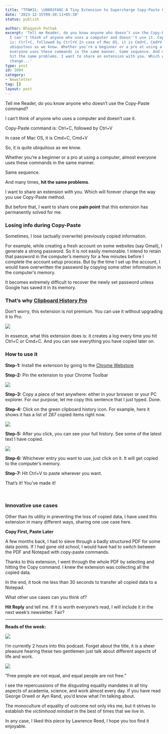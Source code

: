 ```yaml
---
title: "TFN#31: \U0001FA9C A Tiny Extension to Supercharge Copy-Paste Command"
date: '2023-12-15T09:30:11+05:30'
status: publish

author: Bhagyesh Pathak
excerpt: 'Tell me Reader, do you know anyone who doesn’t use the Copy-Paste command?
  I can''t think of anyone who uses a computer and doesn''t use it. Copy-Paste command
  is: Ctrl+C, followed by Ctrl+V In case of Mac OS, it is Cmd+C, Cmd+V So, it is quite
  ubiquitous as we know. Whether you’re a beginner or a pro at using a computer, almost
  everyone uses these commands in the same manner. Same sequence. And many times,
  hit the same problems. I want to share an extension with you. Which will forever
  change...'
type: post
id: 2004
category:
- Newsletter
tag: []
layout: post
---
```


Tell me Reader, do you know anyone who doesn’t use the Copy-Paste command?

I can’t think of anyone who uses a computer and doesn’t use it.

Copy-Paste command is: Ctrl+C, followed by Ctrl+V

In case of Mac OS, it is Cmd+C, Cmd+V

So, it is quite ubiquitous as we know.

Whether you’re a beginner or a pro at using a computer, almost everyone uses these commands in the same manner.

Same sequence.

And many times, **hit the same problems**.

I want to share an extension with you. Which will forever change the way you use Copy-Paste method.

But before that, I want to share one **pain point** that this extension has permanently solved for me.

### Losing info during Copy-Paste

Sometimes, I lose (actually overwrite) previously copied information.

For example, while creating a fresh account on some websites (say Gmail), I generate a strong password. So it is not easily memorable. I intend to retain that password in the computer’s memory for a few minutes before I complete the account setup process. But by the time I set up the account, I would have overwritten the password by copying some other information in the computer’s memory.

It becomes extremely difficult to recover the newly set password unless Google has saved it in its memory.

### That’s why [Clipboard History Pro](https://chromewebstore.google.com/detail/clipboard-history-pro-bes/ajiejmhbejpdgkkigpddefnjmgcbkenk)​

Don’t worry, this extension is not premium. You can use it without upgrading it to Pro.

![](https://embed.filekitcdn.com/e/tkwVjiL2WnM6sb9P2ZThes/4pe1PU7hXC6oQGhXGdJrHD)

In essence, what this extension does is: it creates a log every time you hit Ctrl+C or Cmd+C. And you can see everything you have copied later on.

### How to use it

**Step-1:** Install the extension by going to the [Chrome Webstore](https://chromewebstore.google.com/detail/clipboard-history-pro-bes/ajiejmhbejpdgkkigpddefnjmgcbkenk)​

**Step-2:** Pin the extension to your Chrome Toolbar

![](https://embed.filekitcdn.com/e/tkwVjiL2WnM6sb9P2ZThes/dtJu7A9u4wLbm7G2oKV8f4)

**Step-3:** Copy a piece of text anywhere: either in your browser or your PC explorer. For our purpose, let me copy this sentence that I just typed. Done.

**Step-4:** Click on the green clipboard history icon. For example, here it shows it has a list of 287 copied items right now.

![](https://embed.filekitcdn.com/e/tkwVjiL2WnM6sb9P2ZThes/a1jbnGp5P5iXUgDmt6cf5Z)

**Step-5:** After you click, you can see your full history. See some of the latest text I have copied.

![](https://embed.filekitcdn.com/e/tkwVjiL2WnM6sb9P2ZThes/iU1Nk2EKhStb14QoB5AzZd)

**Step-6:** Whichever entry you want to use, just click on it. It will get copied to the computer’s memory.

**Step-7:** Hit Ctrl+V to paste wherever you want.

That’s it! You’ve made it!

​

### Innovative use cases

Other than its utility in preventing the loss of copied data, I have used this extension in many different ways, sharing one use case here.

**Copy First, Paste Later**

A few months back, I had to sieve through a badly structured PDF for some data points. If I had gone old school, I would have had to switch between the PDF and Notepad with copy-paste commands.

Thanks to this extension, I went through the whole PDF by selecting and hitting the Copy command. I knew the extension was collecting all the copied data.

In the end, it took me less than 30 seconds to transfer all copied data to a Notepad.

What other use cases can you think of?

**Hit Reply** and tell me. If it is worth everyone’s read, I will include it in the next week’s newsletter. Fair?

---

**Reads of the week:**

[![](https://embed.filekitcdn.com/e/tkwVjiL2WnM6sb9P2ZThes/dvxuxJAJ81uWHDHGJVeLxK)](https://open.spotify.com/episode/6E6kZoPEr0JlSjRM1msB3D?si=9xGJloq5RWqrWsoSpv9_LQ)

I’m currently 2 hours into this podcast. Forget about the title, it is a sheer pleasure hearing these two gentlemen just talk about different aspects of life and work.

[![](https://embed.filekitcdn.com/e/tkwVjiL2WnM6sb9P2ZThes/xontLFuXtcucpbYKkQDSUC)](https://fee.org/articles/when-equality-becomes-evil/)

“Free people are not equal, and equal people are not free.”

I see the repercussions of the disgusting equality mandates in all tiny aspects of academia, science, and work almost every day. If you have read George Orwell or Ayn Rand, you’d know what I’m talking about.

The monoculture of equality of outcome not only irks me, but it strives to establish the *victimhood mindset* in the best of times that we live in.

In any case, I liked this piece by Lawrence Reed, I hope you too find it enjoyable.